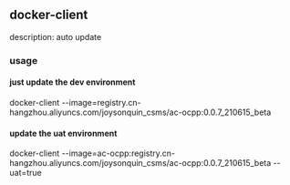 ## docker-client
description: auto update
### usage
#### just update the dev environment
docker-client --image=registry.cn-hangzhou.aliyuncs.com/joysonquin_csms/ac-ocpp:0.0.7_210615_beta
#### update the uat environment
docker-client --image=ac-ocpp:registry.cn-hangzhou.aliyuncs.com/joysonquin_csms/ac-ocpp:0.0.7_210615_beta --uat=true